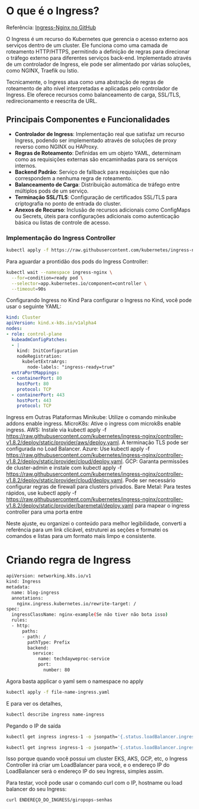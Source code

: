 # O que é o Ingress?
Referência: [Ingress-Nginx no GitHub](https://github.com/kubernetes/ingress-nginx)

O Ingress é um recurso do Kubernetes que gerencia o acesso externo aos serviços dentro de um cluster. Ele funciona como uma camada de roteamento HTTP/HTTPS, permitindo a definição de regras para direcionar o tráfego externo para diferentes serviços back-end. Implementado através de um controlador de Ingress, ele pode ser alimentado por várias soluções, como NGINX, Traefik ou Istio.

Tecnicamente, o Ingress atua como uma abstração de regras de roteamento de alto nível interpretadas e aplicadas pelo controlador de Ingress. Ele oferece recursos como balanceamento de carga, SSL/TLS, redirecionamento e reescrita de URL.

## Principais Componentes e Funcionalidades

- **Controlador de Ingress**: Implementação real que satisfaz um recurso Ingress, podendo ser implementado através de soluções de proxy reverso como NGINX ou HAProxy.
- **Regras de Roteamento**: Definidas em um objeto YAML, determinam como as requisições externas são encaminhadas para os serviços internos.
- **Backend Padrão**: Serviço de fallback para requisições que não correspondem a nenhuma regra de roteamento.
- **Balanceamento de Carga**: Distribuição automática de tráfego entre múltiplos pods de um serviço.
- **Terminação SSL/TLS**: Configuração de certificados SSL/TLS para criptografia no ponto de entrada do cluster.
- **Anexos de Recurso**: Inclusão de recursos adicionais como ConfigMaps ou Secrets, úteis para configurações adicionais como autenticação básica ou listas de controle de acesso.

### Implementação do Ingress Controller

```bash
kubectl apply -f https://raw.githubusercontent.com/kubernetes/ingress-nginx/master/deploy/static/provider/kind/deploy.yaml
```

Para aguardar a prontidão dos pods do Ingress Controller:

```bash
kubectl wait --namespace ingress-nginx \
  --for=condition=ready pod \
  --selector=app.kubernetes.io/component=controller \
  --timeout=90s
```

Configurando Ingress no Kind
Para configurar o Ingress no Kind, você pode usar o seguinte YAML:

```yaml
kind: Cluster
apiVersion: kind.x-k8s.io/v1alpha4
nodes:
- role: control-plane
  kubeadmConfigPatches:
  - |
    kind: InitConfiguration
    nodeRegistration:
      kubeletExtraArgs:
        node-labels: "ingress-ready=true"
  extraPortMappings:
  - containerPort: 80
    hostPort: 80
    protocol: TCP
  - containerPort: 443
    hostPort: 443
    protocol: TCP

```
Ingress em Outras Plataformas
Minikube: Utilize o comando minikube addons enable ingress.
MicroK8s: Ative o ingress com microk8s enable ingress.
AWS: Instale via kubectl apply -f https://raw.githubusercontent.com/kubernetes/ingress-nginx/controller-v1.8.2/deploy/static/provider/aws/deploy.yaml. A terminação TLS pode ser configurada no Load Balancer.
Azure: Use kubectl apply -f https://raw.githubusercontent.com/kubernetes/ingress-nginx/controller-v1.8.2/deploy/static/provider/cloud/deploy.yaml.
GCP: Garanta permissões de cluster-admin e instale com kubectl apply -f https://raw.githubusercontent.com/kubernetes/ingress-nginx/controller-v1.8.2/deploy/static/provider/cloud/deploy.yaml. Pode ser necessário configurar regras de firewall para clusters privados.
Bare Metal: Para testes rápidos, use kubectl apply -f https://raw.githubusercontent.com/kubernetes/ingress-nginx/controller-v1.8.2/deploy/static/provider/baremetal/deploy.yaml para mapear o ingress controller para uma porta entre



Neste ajuste, eu organizei o conteúdo para melhor legibilidade, converti a referência para um link clicável, estruturei as seções e formatei os comandos e listas para um formato mais limpo e consistente.

# Criando regra de Ingress

```bash
apiVersion: networking.k8s.io/v1
kind: Ingress
metadata:
  name: blog-ingress
  annotations:
    nginx.ingress.kubernetes.io/rewrite-target: /
spec:
  ingressClassName: nginx-example(Se não tiver não bota isso)
  rules:
  - http:
      paths:
      - path: /
        pathType: Prefix
        backend:
          service:
            name: techdayweproc-service
            port:
              number: 80
```

Agora basta applicar o yaml sem o namespace no apply

```bash
kubectl apply -f file-name-ingress.yaml 
```

E para ver os detalhes,

```bash
kubectl describe ingress name-ingress

```

Pegando o IP de saída

```bash
kubectl get ingress ingress-1 -o jsonpath='{.status.loadBalancer.ingress[0].hostname}'
```


```bash
kubectl get ingress ingress-1 -o jsonpath='{.status.loadBalancer.ingress[0].ip}'
```
Isso porque quando você possui um cluster EKS, AKS, GCP, etc, o Ingress Controller irá criar um LoadBalancer para você, e o endereço IP do LoadBalancer será o endereço IP do seu Ingress, simples assim.

Para testar, você pode usar o comando curl com o IP, hostname ou load balancer do seu Ingress:

```bash
curl ENDEREÇO_DO_INGRESS/giropops-senhas
```